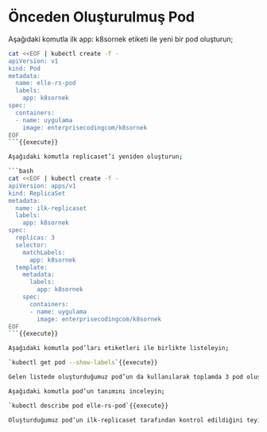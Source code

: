 # Önceden Oluşturulmuş Pod

Aşağıdaki komutla ilk app: k8sornek etiketi ile yeni bir pod oluşturun;

```bash
cat <<EOF | kubectl create -f -
apiVersion: v1
kind: Pod
metadata:
  name: elle-rs-pod
  labels:
    app: k8sornek
spec:
  containers:
  - name: uygulama
    image: enterprisecodingcom/k8sornek
EOF
```{{execute}}

Aşağıdaki komutla replicaset’i yeniden oluşturun;

```bash
cat <<EOF | kubectl create -f -
apiVersion: apps/v1
kind: ReplicaSet
metadata:
  name: ilk-replicaset
  labels:
    app: k8sornek
spec:
  replicas: 3
  selector:
    matchLabels:
      app: k8sornek
  template:
    metadata:
      labels:
        app: k8sornek
    spec:
      containers:
      - name: uygulama
        image: enterprisecodingcom/k8sornek
EOF
```{{execute}}

Aşağıdaki komutla pod’ları etiketleri ile birlikte listeleyin;

`kubectl get pod --show-labels`{{execute}}

Gelen listede oluşturduğumuz pod’un da kullanılarak toplamda 3 pod oluşturulduğunu teyit edin.

Aşağıdaki komutla pod’un tanımını inceleyin;

`kubectl describe pod elle-rs-pod`{{execute}}

Oluşturduğumuz pod’un ilk-replicaset tarafından kontrol edildiğini teyit edin.
